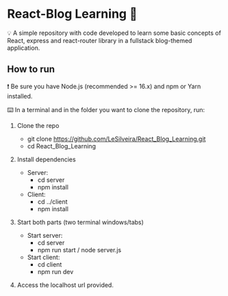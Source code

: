 # React-Blog Learning 📖

💡 A simple repository with code developed to learn some basic concepts of React, express and react-router library in a fullstack blog-themed application.  
  
## How to run
❗ Be sure you have Node.js (recommended >= 16.x) and npm or Yarn installed.

⌨️ In a terminal and in the folder you want to clone the repository, run:
1. Clone the repo  
   - git clone https://github.com/LeSilveira/React_Blog_Learning.git
   - cd React_Blog_Learning

2. Install dependencies
   - Server:
     - cd server
     - npm install
   - Client:
     - cd ../client
     - npm install
     
3. Start both parts (two terminal windows/tabs)
   - Start server:
     - cd server
     - npm run start / node server.js
   - Start client:
     - cd client
     - npm run dev

4. Access the localhost url provided.
